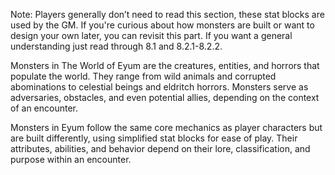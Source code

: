 Note: Players generally don’t need to read this section, these stat blocks are used by the GM. If you're curious about how monsters are built or want to design your own later, you can revisit this part. If you want a general understanding just read through 8.1 and 8.2.1-8.2.2.

  

Monsters in The World of Eyum are the creatures, entities, and horrors that populate the world. They range from wild animals and corrupted abominations to celestial beings and eldritch horrors. Monsters serve as adversaries, obstacles, and even potential allies, depending on the context of an encounter.

Monsters in Eyum follow the same core mechanics as player characters but are built differently, using simplified stat blocks for ease of play. Their attributes, abilities, and behavior depend on their lore, classification, and purpose within an encounter.